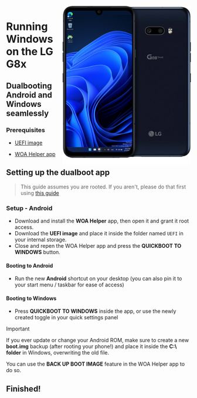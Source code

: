 <img align="right" src="https://github.com/n00b69/woa-mh2lm/blob/main/mh2lm.png" width="350" alt="Windows 11 running on mh2lm">

# Running Windows on the LG G8x

## Dualbooting Android and Windows seamlessly

### Prerequisites
- [UEFI image](https://github.com/n00b69/woa-mh2lm/releases/tag/UEFI)
  
- [WOA Helper app](https://github.com/Marius586/WoA-Helper-update/releases/tag/WOA)

## Setting up the dualboot app
> This guide assumes you are rooted. If you aren't, please do that first using [this guide](root.md)

### Setup - Android
- Download and install the **WOA Helper** app, then open it and grant it root access.
- Download the **UEFI image** and place it inside the folder named `UEFI` in your internal storage.
- Close and repen the WOA Helper app and press the **QUICKBOOT TO WINDOWS** button.

#### Booting to Android
- Run the new **Android** shortcut on your desktop (you can also pin it to your start menu / taskbar for ease of access)

#### Booting to Windows
- Press **QUICKBOOT TO WINDOWS** inside the app, or use the newly created toggle in your quick settings panel

> [!Important]
> If you ever update or change your Android ROM, make sure to create a new **boot.img** backup (after rooting your phone!) and place it inside the **C:\ folder** in Windows, overwriting the old file.
>
> You can use the **BACK UP BOOT IMAGE** feature in the WOA Helper app to do so.

## Finished!









